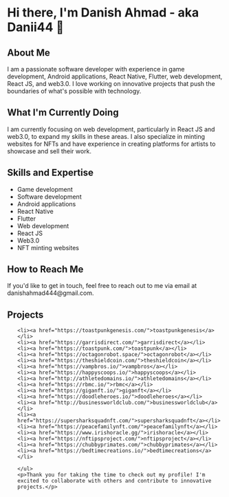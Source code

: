 <!DOCTYPE html>
<html>
<head>
	
</head>
<body>
	<h1>Hi there, I'm Danish Ahmad - aka Danii44 👋</h1>
	<h2>About Me</h2>
	<p>I am a passionate software developer with experience in game development, Android applications, React Native, Flutter, web development, React JS, and web3.0. I love working on innovative projects that push the boundaries of what's possible with technology.</p>
	<h2>What I'm Currently Doing</h2>
	<p>I am currently focusing on web development, particularly in React JS and web3.0, to expand my skills in these areas. I also specialize in minting websites for NFTs and have experience in creating platforms for artists to showcase and sell their work.</p>
	<h2>Skills and Expertise</h2>
	<ul>
		<li>Game development</li>
		<li>Software development</li>
		<li>Android applications</li>
		<li>React Native</li>
		<li>Flutter</li>
		<li>Web development</li>
		<li>React JS</li>
		<li>Web3.0</li>
		<li>NFT minting websites</li>
	</ul>
	<h2>How to Reach Me</h2>
	<p>If you'd like to get in touch, feel free to reach out to me via email at danishahmad444@gmail.com.</p>
	<h2>Projects</h2>
	<ul>
		
	<li><a href="https://toastpunkgenesis.com/">toastpunkgenesis</a></li>
    <li><a href="https://garrisdirect.com/">garrisdirect</a></li>
    <li><a href="https://toastpunk.com/">toastpunk</a></li>
    <li><a href="https://octagonrobot.space/">octagonrobot</a></li>
    <li><a href="https://theshieldcoin.com/">theshieldcoin</a></li>
    <li><a href="https://vampbros.io/">vampbros</a></li>
    <li><a href="https://happyscoops.io/">happyscoops</a></li>
    <li><a href="http://athletedomains.io/">athletedomains</a></li>
    <li><a href="https://rbmc.io/">rbmc</a></li>
    <li><a href="https://giganft.io/">giganft</a></li>
    <li><a href="https://doodleheroes.io/">doodleheroes</a></li>
    <li><a href="http://businessworldclub.com/">businessworldclub</a></li>
    <li><a href="https://supersharksquadnft.com/">supersharksquadnft</a></li>
    <li><a href="https://peacefamilynft.com/">peacefamilynft</a></li>
    <li><a href="https://www.irishoracle.gg/">irishoracle</a></li>
    <li><a href="https://nftipsproject.com/">nftipsproject</a></li>
    <li><a href="https://chubbyprimates.com/">chubbyprimates</a></li>
    <li><a href="https://bedtimecreations.io/">bedtimecreations</a></li>

	</ul>
	<p>Thank you for taking the time to check out my profile! I'm excited to collaborate with others and contribute to innovative projects.</p>
</body>
</html>
